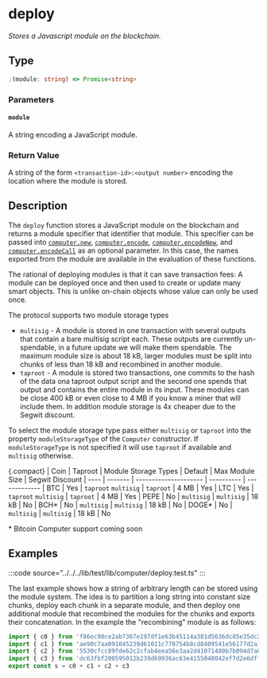 # deploy

_Stores a Javascript module on the blockchain._

## Type

```ts
;(module: string) => Promise<string>
```

### Parameters

#### `module`

A string encoding a JavaScript module.

### Return Value

A string of the form `<transaction-id>:<output number>` encoding the location where the module is stored.

## Description

The `deploy` function stores a JavaScript module on the blockchain and returns a module specifier that identifier that module. This specifier can be passed into [`computer.new`](./new.md), [`computer.encode`](./encode.md), [`computer.encodeNew`](./encodeNew.md), and [`computer.encodeCall`](./encodeCall.md) as an optional parameter. In this case, the names exported from the module are available in the evaluation of these functions.

The rational of deploying modules is that it can save transaction fees: A module can be deployed once and then used to create or update many smart objects. This is unlike on-chain objects whose value can only be used once.

The protocol supports two module storage types

- `multisig` - A module is stored in one transaction with several outputs that contain a bare multisig script each. These outputs are currently un-spendable, in a future update we will make them spendable. The maximum module size is about 18 kB, larger modules must be split into chunks of less than 18 kB and recombined in another module.
- `taproot` - A module is stored two transactions, one commits to the hash of the data ona taproot output script and the second one spends that output and contains the entire module in its input. These modules can be close 400 kB or even close to 4 MB if you know a miner that will include them. In addition module storage is 4x cheaper due to the Segwit discount.

To select the module storage type pass either `multisig` or `taproot` into the property `moduleStorageType` of the `Computer` constructor. If `moduleStorageType` is not specified it will use `taproot` if available and `multisig` otherwise.

{.compact}
| Coin | Taproot | Module Storage Types | Default | Max Module Size | Segwit Discount
| ---- | ------- | --------------------- | ---------- | -------------
| BTC | Yes | `taproot` `multisig` | `taproot` | 4 MB | Yes
| LTC | Yes | `taproot` `multisig` | `taproot` | 4 MB | Yes
| PEPE | No | `multisig` | `multisig` | 18 kB | No
| BCH* | No | `multisig` | `multisig` | 18 kB | No
| DOGE* | No | `multisig` | `multisig` | 18 kB | No

\* Bitcoin Computer support coming soon

## Examples

:::code source="../../../lib/test/lib/computer/deploy.test.ts" :::

The last example shows how a string of arbitrary length can be stored using the module system. The idea is to partition a long string into constant size chunks, deploy each chunk in a separate module, and then deploy one additional module that recombined the modules for the chunks and exports their concatenation. In the example the "recombining" module is as follows:

```ts
import { c0 } from 'f86ec90ce2ab7367e197df1e63b45114a381d5636dc85e35dc28d721fbf0c228:0' // stores '000'
import { c1 } from 'ae90c7aa091045239d61011c770754b8cd8409541e56177d2a15e591e337bd67:0' // stores '000'
import { c2 } from '5530cfcc89fde62c2cfab4eea56e3aa2d41071480b7b094d7a01316776712701:0' // stores '000'
import { c3 } from 'dc63fbf200595012b239d69936ac63e4155040042ef7d2e6dff4ca49dec3f51e:0' // stores '0'
export const s = c0 + c1 + c2 + c3
```
